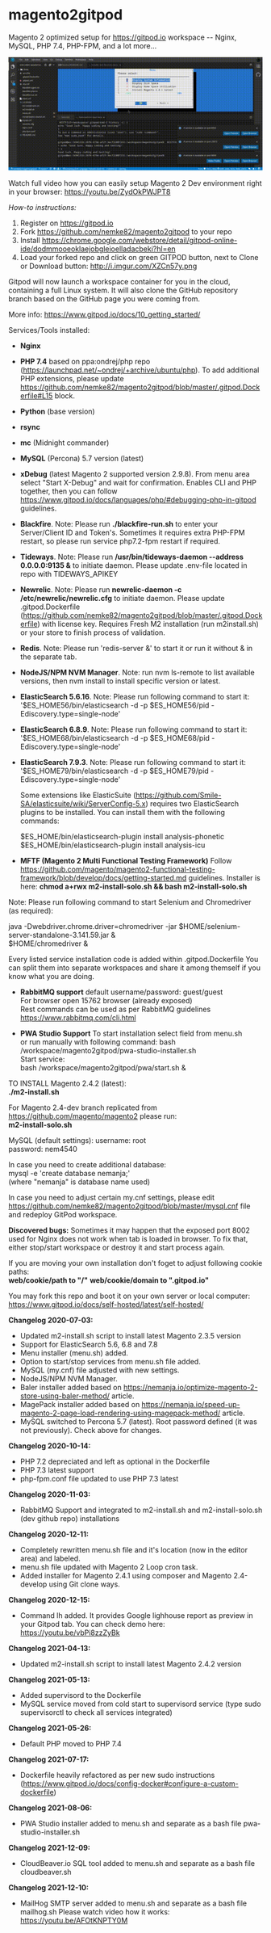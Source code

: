 # magento2gitpod
Magento 2 optimized setup for https://gitpod.io workspace -- Nginx, MySQL, PHP 7.4, PHP-FPM, and a lot more...

![](magento2gitpod.gif)

Watch full video how you can easily setup Magento 2 Dev environment right in your browser:
https://youtu.be/ZydOkPWJPT8

*How-to instructions:*
1) Register on https://gitpod.io 
2) Fork https://github.com/nemke82/magento2gitpod to your repo
3) Install https://chrome.google.com/webstore/detail/gitpod-online-ide/dodmmooeoklaejobgleioelladacbeki?hl=en
4) Load your forked repo and click on green GITPOD button, next to Clone or Download button:
http://i.imgur.com/XZCn57y.png

Gitpod will now launch a workspace container for you in the cloud, containing a full Linux system. It will also clone the GitHub repository branch based on the GitHub page you were coming from.

More info: https://www.gitpod.io/docs/10_getting_started/

Services/Tools installed:
- **Nginx**
- **PHP 7.4** based on ppa:ondrej/php repo (https://launchpad.net/~ondrej/+archive/ubuntu/php). To add additional PHP extensions, please update https://github.com/nemke82/magento2gitpod/blob/master/.gitpod.Dockerfile#L15 block.
- **Python** (base version)
- **rsync**
- **mc** (Midnight commander)
- **MySQL** (Percona) 5.7 version (latest)
- **xDebug** (latest Magento 2 supported version 2.9.8). From menu area select "Start X-Debug" and wait for confirmation. Enables CLI and PHP together, then you can follow https://www.gitpod.io/docs/languages/php/#debugging-php-in-gitpod guidelines.
- **Blackfire**. Note: Please run **./blackfire-run.sh** to enter your Server/Client ID and Token's. Sometimes it requires extra PHP-FPM restart, so please run service php7.2-fpm restart if required.
- **Tideways**. Note: Please run **/usr/bin/tideways-daemon --address 0.0.0.0:9135 &** to initiate daemon. Please update .env-file located in repo with TIDEWAYS_APIKEY
- **Newrelic**. Note: Please run **newrelic-daemon -c /etc/newrelic/newrelic.cfg** to initiate daemon. Please update .gitpod.Dockerfile (https://github.com/nemke82/magento2gitpod/blob/master/.gitpod.Dockerfile) with license key. Requires Fresh M2 installation (run m2install.sh) or your store to finish process of validation. <BR>
- **Redis**. Note: Please run 'redis-server &' to start it or run it without & in the separate tab.
- **NodeJS/NPM NVM Manager**. Note: run nvm ls-remote to list available versions, then nvm install to install specific version or latest. 
- **ElasticSearch 5.6.16**. Note: Please run following command to start it: <BR>
  '$ES_HOME56/bin/elasticsearch -d -p $ES_HOME56/pid -Ediscovery.type=single-node' <BR>
- **ElasticSearch 6.8.9**. Note: Please run following command to start it: <BR>
  '$ES_HOME68/bin/elasticsearch -d -p $ES_HOME68/pid -Ediscovery.type=single-node' <BR>
- **ElasticSearch 7.9.3**. Note: Please run following command to start it: <BR>
  '$ES_HOME79/bin/elasticsearch -d -p $ES_HOME79/pid -Ediscovery.type=single-node' <BR>
  
  Some extensions like ElasticSuite (https://github.com/Smile-SA/elasticsuite/wiki/ServerConfig-5.x) requires two ElasticSearch plugins to be installed. You can install them with the following commands:<BR>
  
  $ES_HOME/bin/elasticsearch-plugin install analysis-phonetic <BR>
  $ES_HOME/bin/elasticsearch-plugin install analysis-icu <BR>
  
- **MFTF (Magento 2 Multi Functional Testing Framework)** 
Follow https://github.com/magento/magento2-functional-testing-framework/blob/develop/docs/getting-started.md guidelines.
Installer is here: **chmod a+rwx m2-install-solo.sh && bash m2-install-solo.sh**

Note: Please run following command to start Selenium and Chromedriver (as required):

java -Dwebdriver.chrome.driver=chromedriver -jar $HOME/selenium-server-standalone-3.141.59.jar & <BR>
$HOME/chromedriver & <BR>

Every listed service installation code is added within .gitpod.Dockerfile
You can split them into separate workspaces and share it among themself if you know what you are doing.

- **RabbitMQ support**
default username/password: guest/guest <BR>
For browser open 15762 browser (already exposed) <BR>
Rest commands can be used as per RabbitMQ guidelines https://www.rabbitmq.com/cli.html
  
- **PWA Studio Support**
To start installation select field from menu.sh <BR>
or run manually with following command: bash /workspace/magento2gitpod/pwa-studio-installer.sh <BR>
Start service: <BR>
bash /workspace/magento2gitpod/pwa/start.sh &

TO INSTALL Magento 2.4.2 (latest): <BR>
**./m2-install.sh**

For Magento 2.4-dev branch replicated from https://github.com/magento/magento2 please run: <BR>
**m2-install-solo.sh**

MySQL (default settings):
username: root <BR>
password: nem4540 <BR>

In case you need to create additional database: <BR>
mysql -e 'create database nemanja;' <BR>
(where "nemanja" is database name used) <BR>

In case you need to adjust certain my.cnf settings, please edit https://github.com/nemke82/magento2gitpod/blob/master/mysql.cnf file and redeploy GitPod workspace.

**Discovered bugs:**
Sometimes it may happen that the exposed port 8002 used for Nginx does not work when tab is loaded in browser. To fix that, either stop/start workspace or destroy it and start process again. <BR>

If you are moving your own installation don't foget to adjust following cookie paths: <BR>
**web/cookie/path to "/"**
**web/cookie/domain to ".gitpod.io"**
  
You may fork this repo and boot it on your own server or local computer:
https://www.gitpod.io/docs/self-hosted/latest/self-hosted/

**Changelog 2020-07-03:**
- Updated m2-install.sh script to install latest Magento 2.3.5 version
- Support for ElasticSearch 5.6, 6.8 and 7.8
- Menu installer (menu.sh) added.
- Option to start/stop services from menu.sh file added.
- MySQL (my.cnf) file adjusted with new settings.
- NodeJS/NPM NVM Manager.
- Baler installer added based on https://nemanja.io/optimize-magento-2-store-using-baler-method/ article.
- MagePack installer added based on https://nemanja.io/speed-up-magento-2-page-load-rendering-using-magepack-method/ article.
- MySQL switched to Percona 5.7 (latest). Root password defined (it was not previously). Check above for changes.

**Changelog 2020-10-14:**
- PHP 7.2 depreciated and left as optional in the Dockerfile
- PHP 7.3 latest support
- php-fpm.conf file updated to use PHP 7.3 latest

**Changelog 2020-11-03:**
- RabbitMQ Support and integrated to m2-install.sh and m2-install-solo.sh (dev github repo) installations

**Changelog 2020-12-11:**
- Completely rewritten menu.sh file and it's location (now in the editor area) and labeled.
- menu.sh file updated with Magento 2 Loop cron task.
- Added installer for Magento 2.4.1 using composer and Magento 2.4-develop using Git clone ways.

**Changelog 2020-12-15:**
- Command lh added. It provides Google lighhouse report as preview in your Gitpod tab. You can check demo here:
https://youtu.be/vbPi8zzZyBk

**Changelog 2021-04-13:**
- Updated m2-install.sh script to install latest Magento 2.4.2 version

**Changelog 2021-05-13:**
- Added supervisord to the Dockerfile
- MySQL service moved from cold start to supervisord service (type sudo supervisorctl to check all services integrated)

**Changelog 2021-05-26:**
- Default PHP moved to PHP 7.4

**Changelog 2021-07-17:**
- Dockerfile heavily refactored as per new sudo instructions (https://www.gitpod.io/docs/config-docker#configure-a-custom-dockerfile)

**Changelog 2021-08-06:**
- PWA Studio installer added to menu.sh and separate as a bash file pwa-studio-installer.sh

**Changelog 2021-12-09:**
- CloudBeaver.io SQL tool added to menu.sh and separate as a bash file cloudbeaver.sh
  
**Changelog 2021-12-10:**
- MailHog SMTP server added to menu.sh and separate as a bash file mailhog.sh
Please watch video how it works: https://youtu.be/AFOtKNPTY0M
